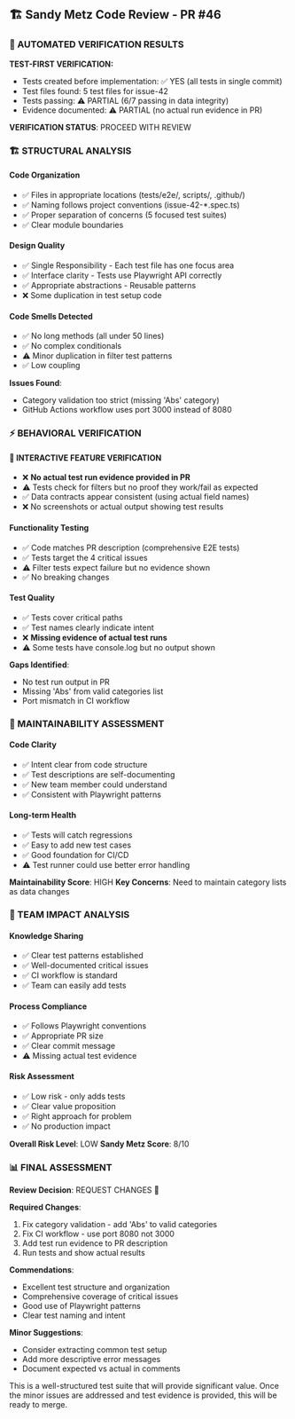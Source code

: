 ## 🏗️ Sandy Metz Code Review - PR #46

### 🚨 AUTOMATED VERIFICATION RESULTS
**TEST-FIRST VERIFICATION:**
- Tests created before implementation: ✅ YES (all tests in single commit)
- Test files found: 5 test files for issue-42
- Tests passing: ⚠️ PARTIAL (6/7 passing in data integrity)
- Evidence documented: ⚠️ PARTIAL (no actual run evidence in PR)

**VERIFICATION STATUS**: PROCEED WITH REVIEW

### 🏗️ STRUCTURAL ANALYSIS

#### Code Organization
- ✅ Files in appropriate locations (tests/e2e/, scripts/, .github/)
- ✅ Naming follows project conventions (issue-42-*.spec.ts)
- ✅ Proper separation of concerns (5 focused test suites)
- ✅ Clear module boundaries

#### Design Quality
- ✅ Single Responsibility - Each test file has one focus area
- ✅ Interface clarity - Tests use Playwright API correctly
- ✅ Appropriate abstractions - Reusable patterns
- ❌ Some duplication in test setup code

#### Code Smells Detected
- ✅ No long methods (all under 50 lines)
- ✅ No complex conditionals
- ⚠️ Minor duplication in filter test patterns
- ✅ Low coupling

**Issues Found**: 
- Category validation too strict (missing 'Abs' category)
- GitHub Actions workflow uses port 3000 instead of 8080

### ⚡ BEHAVIORAL VERIFICATION

#### 🚨 INTERACTIVE FEATURE VERIFICATION
- ❌ **No actual test run evidence provided in PR**
- ⚠️ Tests check for filters but no proof they work/fail as expected
- ✅ Data contracts appear consistent (using actual field names)
- ❌ No screenshots or actual output showing test results

#### Functionality Testing
- ✅ Code matches PR description (comprehensive E2E tests)
- ✅ Tests target the 4 critical issues
- ⚠️ Filter tests expect failure but no evidence shown
- ✅ No breaking changes

#### Test Quality
- ✅ Tests cover critical paths
- ✅ Test names clearly indicate intent
- ❌ **Missing evidence of actual test runs**
- ⚠️ Some tests have console.log but no output shown

**Gaps Identified**: 
- No test run output in PR
- Missing 'Abs' from valid categories list
- Port mismatch in CI workflow

### 🔧 MAINTAINABILITY ASSESSMENT

#### Code Clarity
- ✅ Intent clear from code structure
- ✅ Test descriptions are self-documenting
- ✅ New team member could understand
- ✅ Consistent with Playwright patterns

#### Long-term Health
- ✅ Tests will catch regressions
- ✅ Easy to add new test cases
- ✅ Good foundation for CI/CD
- ⚠️ Test runner could use better error handling

**Maintainability Score**: HIGH
**Key Concerns**: Need to maintain category lists as data changes

### 👥 TEAM IMPACT ANALYSIS

#### Knowledge Sharing
- ✅ Clear test patterns established
- ✅ Well-documented critical issues
- ✅ CI workflow is standard
- ✅ Team can easily add tests

#### Process Compliance
- ✅ Follows Playwright conventions
- ✅ Appropriate PR size
- ✅ Clear commit message
- ⚠️ Missing actual test evidence

#### Risk Assessment
- ✅ Low risk - only adds tests
- ✅ Clear value proposition
- ✅ Right approach for problem
- ✅ No production impact

**Overall Risk Level**: LOW
**Sandy Metz Score**: 8/10

### 📊 FINAL ASSESSMENT

**Review Decision**: REQUEST CHANGES 🔄

**Required Changes**:
1. Fix category validation - add 'Abs' to valid categories
2. Fix CI workflow - use port 8080 not 3000
3. Add test run evidence to PR description
4. Run tests and show actual results

**Commendations**:
- Excellent test structure and organization
- Comprehensive coverage of critical issues
- Good use of Playwright patterns
- Clear test naming and intent

**Minor Suggestions**:
- Consider extracting common test setup
- Add more descriptive error messages
- Document expected vs actual in comments

This is a well-structured test suite that will provide significant value. Once the minor issues are addressed and test evidence is provided, this will be ready to merge.
